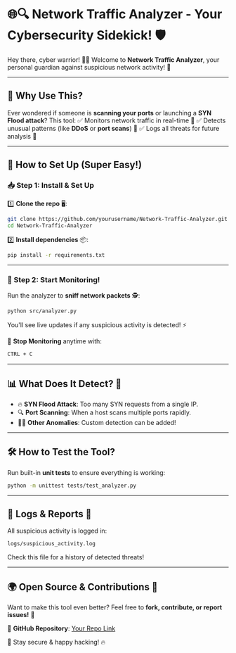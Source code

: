# 🌐🔍 Network Traffic Analyzer - Your Cybersecurity Sidekick! 🛡️

Hey there, cyber warrior! 🕵️‍♂️ Welcome to **Network Traffic Analyzer**, your personal guardian against suspicious network activity! 🚀

---

## 🎯 Why Use This?
Ever wondered if someone is **scanning your ports** or launching a **SYN Flood attack**? This tool:
✅ Monitors network traffic in real-time 👀
✅ Detects unusual patterns (like **DDoS** or **port scans**) 🚨
✅ Logs all threats for future analysis 📝

---

## 🔧 How to Set Up (Super Easy!)

### 📥 Step 1: Install & Set Up
1️⃣ **Clone the repo** 🖥️:
```bash
git clone https://github.com/yourusername/Network-Traffic-Analyzer.git
cd Network-Traffic-Analyzer
```

2️⃣ **Install dependencies** 📦:
```bash
pip install -r requirements.txt
```

---

### 🚀 Step 2: Start Monitoring!
Run the analyzer to **sniff network packets** 🕵️:
```bash
python src/analyzer.py
```
You'll see live updates if any suspicious activity is detected! ⚡

🛑 **Stop Monitoring** anytime with:
```bash
CTRL + C
```

---

## 📊 What Does It Detect? 👀
- 🔥 **SYN Flood Attack**: Too many SYN requests from a single IP.
- 🔍 **Port Scanning**: When a host scans multiple ports rapidly.
- 🕵️‍♂️ **Other Anomalies**: Custom detection can be added!

---

## 🛠 How to Test the Tool?
Run built-in **unit tests** to ensure everything is working:
```bash
python -m unittest tests/test_analyzer.py
```

---

## 📜 Logs & Reports 📝
All suspicious activity is logged in:
```bash
logs/suspicious_activity.log
```
Check this file for a history of detected threats!

---

## 🌍 Open Source & Contributions 💙
Want to make this tool even better? Feel free to **fork, contribute, or report issues!** 🤝

🔗 **GitHub Repository**: [Your Repo Link](https://github.com/yourusername/Network-Traffic-Analyzer)

🚀 Stay secure & happy hacking! 🔥

